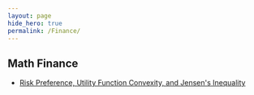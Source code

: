 ```yaml
---
layout: page
hide_hero: true
permalink: /Finance/
---
```

## Math Finance
- [Risk Preference, Utility Function Convexity, and Jensen's Inequality](./utiliy_and_risk_preference.md)
